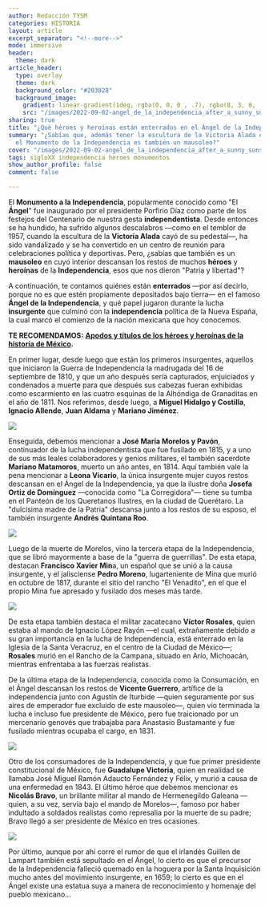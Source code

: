 ```yaml
---
author: Redacción TYSM
categories: HISTORIA
layout: article
excerpt_separator: "<!--more-->"
mode: immersive
header:
  theme: dark
article_header:
  type: overlay
  theme: dark
  background_color: "#203028"
  background_image:
    gradient: linear-gradient(1deg, rgba(0, 0, 0 , .7), rgba(8, 3, 8, .9))
    src: "/images/2022-09-02-angel_de_la_independencia_after_a_sunny_sunset.jpeg"
sharing: true
title: "¿Qué héroes y heroínas están enterrados en el Ángel de la Independencia?"
summary: "¿Sabías que, además tener la escultura de la Victoria Alada en la punta,
  el Monumento de la Independencia es también un mausoleo?"
cover: "/images/2022-09-02-angel_de_la_independencia_after_a_sunny_sunset.jpeg"
tags: sigloXX independencia heroes monumentos
show_author_profile: false
comment: false

---
```

El **Monumento a la Independencia**, popularmente conocido como "El **Ángel**" fue inaugurado por el presidente Porfirio Díaz como parte de los festejos del Centenario de nuestra gesta **independentista**. Desde entonces se ha hundido, ha sufrido algunos descalabros —como en el temblor de 1957, cuando la escultura de la **Victoria Alada** cayó de su pedestal—, ha sido vandalizado y se ha convertido en un centro de reunión para celebraciones política y deportivas. Pero, ¿sabías que también es un **mausoleo** en cuyo interior descansan los restos de muchos **héroes** y **heroínas** de la **Independencia**, esos que nos dieron "Patria y libertad"?

A continuación, te contamos quiénes están **enterrados** —por así decirlo, porque no es que estén propiamente depositados bajo tierra— en el famoso **Ángel de la Independencia**, y qué papel jugaron durante la lucha **insurgente** que culminó con la **independencia** política de la Nueva España, la cual marcó el comienzo de la nación mexicana que hoy conocemos.

**TE RECOMENDAMOS:** [**Apodos y títulos de los héroes y heroínas de la historia de México**](https://blog.tonoysumariachi.com/historia/2022/07/15/apodos-y-sobrenombres-de-los-heroes-y-heroinas-de-la-historia-de-mexico.html)**.**

En primer lugar, desde luego que están los primeros insurgentes, aquellos que iniciaron la Guerra de Independencia la madrugada del 16 de septiembre de 1810, y que un año después sería capturados, enjuiciados y condenados a muerte para que después sus cabezas fueran exhibidas como escarmiento en las cuatro esquinas de la Alhóndiga de Granaditas en el año de 1811. Nos referimos, desde luego, a **Miguel Hidalgo y Costilla**, **Ignacio Allende**, **Juan Aldama** y **Mariano Jiménez**.

![](https://upload.wikimedia.org/wikipedia/commons/thumb/5/5c/Ignacio_Allende.jpg/680px-Ignacio_Allende.jpg)

Enseguida, debemos mencionar a **José María Morelos y Pavón**, continuador de la lucha independentista que fue fusilado en 1815, y a uno de sus más leales colaboradores y genios militares, el también sacerdote **Mariano Matamoros**, muerto un año antes, en 1814. Aquí también vale la pena mencionar a **Leona Vicario**, la única insurgente mujer cuyos restos descansan en el Ángel de la Independencia, ya que la ilustre doña **Josefa Ortiz de Domínguez** —conocida como "La Corregidora"— tiene su tumba en el Panteón de los Queretanos Ilustres, en la ciudad de Querétaro. La "dulcísima madre de la Patria" descansa junto a los restos de su esposo, el también insurgente **Andrés Quintana Roo**.

![](https://upload.wikimedia.org/wikipedia/commons/2/25/Mexico.JoseMariaMorelos.01.jpg)

Luego de la muerte de Morelos, vino la tercera etapa de la Independencia, que se libró mayormente a base de la "guerra de guerrillas". De esta etapa, destacan **Francisco Xavier Min**a, un español que se unió a la causa insurgente, y el jalisciense **Pedro Moreno**, lugarteniente de Mina que murió en octubre de 1817, durante el sitio del rancho "El Venadito", en el que el propio Mina fue apresado y fusilado dos meses más tarde.

![](https://upload.wikimedia.org/wikipedia/commons/a/a3/Thomas_wright-general_xavier_mina-bn.jpg)

De esta etapa también destaca el militar zacatecano **Víctor Rosales**, quien estaba al mando de Ignacio López Rayón —el cual, extrañamente debido a su gran importancia en la lucha de Independencia, está enterrado en la Iglesia de la Santa Veracruz, en el centro de la Ciudad de México—; **Rosales** murió en el Rancho de la Campana, situado en Ario, Michoacán, mientras enfrentaba a las fuerzas realistas.

De la última etapa de la Independencia, conocida como la Consumación, en el Ángel descansan los restos de **Vicente Guerrero**, artífice de la independencia junto con Agustín de Iturbide —quien seguramente por sus aires de emperador fue excluido de este mausoleo—, quien vio terminada la lucha e incluso fue presidente de México, pero fue traicionado por un mercenario genovés que trabajaba para Anastasio Bustamante y fue fusilado mientras ocupaba el cargo, en 1831.

![](https://upload.wikimedia.org/wikipedia/commons/5/5d/Vicente_Ram%C3%B3n_Guerrero_Salda%C3%B1a.png)

Otro de los consumadores de la Independencia, y que fue primer presidente constitucional de México, fue **Guadalupe Victoria**, quien en realidad se llamaba José Miguel Ramón Adaucto Fernández y Félix, y murió a causa de una enfermedad en 1843. El último héroe que debemos mencionar es **Nicolás Bravo**, un brillante militar al mando de Hermenegildo Galeana —quien, a su vez, servía bajo el mando de Morelos—, famoso por haber indultado a soldados realistas como represalia por la muerte de su padre; Bravo llegó a ser presidente de México en tres ocasiones.

![](https://upload.wikimedia.org/wikipedia/commons/4/45/Nicolas_Bravo.jpg)

Por último, aunque por ahí corre el rumor de que el irlandés Guillen de Lampart también está sepultado en el Ángel, lo cierto es que el precursor de la Independencia falleció quemado en la hoguera por la Santa Inquisición mucho antes del movimiento insurgente, en 1659; lo cierto es que en el Ángel existe una estatua suya a manera de reconocimiento y homenaje del pueblo mexicano…